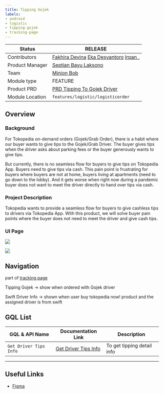 ```yaml
---
title: Tipping Gojek
labels:
- android
- logistic
- tipping-gojek
- tracking-page
---
```


<!--left header table-->
| **Status**      | <!--start status:GREEN-->RELEASE<!--end status-->                                                                                                                                                                                                                                                          |
|-----------------|------------------------------------------------------------------------------------------------------------------------------------------------------------------------------------------------------------------------------------------------------------------------------------------------------------|
| Contributors    | [Fakhira Devina](https://tokopedia.atlassian.net/wiki/people/61077e53b704b40068e80a8e?ref=confluence) [Eka Desyantoro](https://tokopedia.atlassian.net/wiki/people/6283196bd9ddcc006e9c7a85?ref=confluence) [Irpan .](https://tokopedia.atlassian.net/wiki/people/6253578a3bf0f0007015669c?ref=confluence) |
| Product Manager | [Septian Bayu Laksono](https://tokopedia.atlassian.net/wiki/people/5df8541fa0602c0cabdce844?ref=confluence)                                                                                                                                                                                                |
| Team            | [Minion Bob](https://tokopedia.atlassian.net/people/team/2373d8a6-1afc-4f2a-aa7a-63855c273051)                                                                                                                                                                                                             |
| Module type     | <!--start status:YELLOW-->FEATURE<!--end status-->                                                                                                                                                                                                                                                         |
| Product PRD     | [PRD Tipping To Gojek Driver](https://tokopedia.atlassian.net/wiki/spaces/LG/pages/1606320593/Tipping+to+Gojek+Driver)                                                                                                                                                                                     |
| Module Location | `features/logistic/logisticorder`                                                                                                                                                                                                                                                                          |

<!--toc-->

## Overview

### Background

For Tokopedia on-demand orders (Gojek/Grab Order), there is a habit where our buyer wants to give tips to the Gojek/Grab Driver. The buyer gives tips when the driver asks about parking fees or the buyer generously wants to give tips. 

But currently, there is no seamless flow for buyers to give tips on Tokopedia App. Buyers need to give tips via cash. This pain point is frustrating for buyers where buyers are not at home, buyers living at apartments (need to go down to the lobby). And it gets worse when right now during a pandemic buyer does not want to meet the driver directly to hand over tips via cash. 

### Project Description

Tokopedia wants to provide a seamless flow for buyers to give cashless tips to drivers via Tokopedia App. With this product, we will solve buyer pain points where the buyer does not need to meet the driver and give cash tips. 

### UI Page

![](https://docs-android.tokopedia.net/images/docs/logisticorder/tippinggojek/Screenshot%202023-02-10%20at%2015.14.53.png)

![](https://docs-android.tokopedia.net/images/docs/logisticorder/tippinggojek/3PL%20Failed%20Pickup%20-%20Lacak%20%282%29.png)

## Navigation

part of [tracking page](https://tokopedia.atlassian.net/wiki/spaces/PA/pages/1843134919/Tracking+Page)

Tipping Gojek → show when ordered with Gojek driver

Swift Driver Info → shown when user buy tokopedia now! product and the assigned driver is from swift



## GQL List



| **GQL & API Name** | **Documentation Link** | **Description** |
| --- | --- | --- |
| `Get Driver Tips Info` | [Get Driver Tips Info](https://tokopedia.atlassian.net/wiki/spaces/LG/pages/1753187034/Get+Driver+Tips+Info)  | To get tipping detail info |



---

## Useful Links

- [Figma](https://www.figma.com/file/13FQWDiEYpWMMAsOrqQQ8X/Tipping-to-Gojek-%26-Grab-Driver?node-id=1383%3A98393)